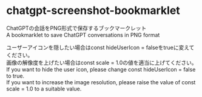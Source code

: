 # chatgpt-screenshot-bookmarklet
ChatGPTの会話をPNG形式で保存するブックマークレット<br>
A bookmarklet to save ChatGPT conversations in PNG format<br>

ユーザーアイコンを隠したい場合はconst hideUserIcon = falseをtrueに変えてください。<br>
画像の解像度を上げたい場合はconst scale = 1.0の値を適当に上げてください。<br>
If you want to hide the user icon, please change const hideUserIcon = false to true.<br>
If you want to increase the image resolution, please raise the value of const scale = 1.0 to a suitable value.<br>
